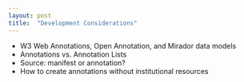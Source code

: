 ```yaml
---
layout: post
title:  "Development Considerations"
---
```

*  W3 Web Annotations, Open Annotation, and Mirador data models
*  Annotations vs. Annotation Lists
*  Source: manifest or annotation?
*  How to create annotations without institutional resources

